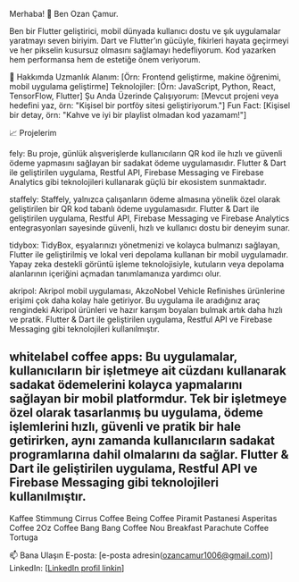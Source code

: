 Merhaba! 
👋 Ben Ozan Çamur.

Ben bir Flutter geliştirici, mobil dünyada kullanıcı dostu ve şık uygulamalar yaratmayı seven biriyim. 
Dart ve Flutter’ın gücüyle, fikirleri hayata geçirmeyi ve her pikselin kusursuz olmasını sağlamayı hedefliyorum. 
Kod yazarken hem performansa hem de estetiğe önem veriyorum.

🌟 Hakkımda
Uzmanlık Alanım: [Örn: Frontend geliştirme, makine öğrenimi, mobil uygulama geliştirme]
Teknolojiler: [Örn: JavaScript, Python, React, TensorFlow, Flutter]
Şu Anda Üzerinde Çalışıyorum: [Mevcut projeni veya hedefini yaz, örn: "Kişisel bir portföy sitesi geliştiriyorum."]
Fun Fact: [Kişisel bir detay, örn: "Kahve ve iyi bir playlist olmadan kod yazamam!"]

📈 Projelerim

fely: Bu proje, günlük alışverişlerde kullanıcıların QR kod ile hızlı ve güvenli ödeme yapmasını sağlayan bir sadakat ödeme uygulamasıdır. Flutter & Dart ile geliştirilen uygulama, Restful API, Firebase Messaging ve Firebase Analytics gibi teknolojileri kullanarak güçlü bir ekosistem sunmaktadır.

staffely: Staffely, yalnızca çalışanların ödeme almasına yönelik özel olarak geliştirilen bir QR kod tabanlı ödeme uygulamasıdır. Flutter & Dart ile geliştirilen uygulama, Restful API, Firebase Messaging ve Firebase Analytics entegrasyonları sayesinde güvenli, hızlı ve kullanıcı dostu bir deneyim sunar.

tidybox: TidyBox, eşyalarınızı yönetmenizi ve kolayca bulmanızı sağlayan, Flutter ile geliştirilmiş ve lokal veri depolama kullanan bir mobil uygulamadır. Yapay zeka destekli görüntü işleme teknolojisiyle, kutuların veya depolama alanlarının içeriğini açmadan tanımlamanıza yardımcı olur.

akripol: Akripol mobil uygulaması, AkzoNobel Vehicle Refinishes ürünlerine erişimi çok daha kolay hale getiriyor. Bu uygulama ile aradığınız araç rengindeki Akripol ürünleri ve hazır karışım boyaları bulmak artık daha hızlı ve pratik. Flutter & Dart ile geliştirilen uygulama, Restful API ve Firebase Messaging gibi teknolojileri kullanılmıştır. 

whitelabel coffee apps: 
Bu uygulamalar, kullanıcıların bir işletmeye ait cüzdanı kullanarak sadakat ödemelerini kolayca yapmalarını sağlayan bir mobil platformdur. Tek bir işletmeye özel olarak tasarlanmış bu uygulama, ödeme işlemlerini hızlı, güvenli ve pratik bir hale getirirken, aynı zamanda kullanıcıların sadakat programlarına dahil olmalarını da sağlar.  Flutter & Dart ile geliştirilen uygulama, Restful API ve Firebase Messaging gibi teknolojileri kullanılmıştır.
-
Kaffee Stimmung
Cirrus Coffee
Being Coffee
Piramit Pastanesi
Asperitas Coffee
2Oz Coffee
Bang Bang Coffee
Nou Breakfast
Parachute Coffee
Tortuga

📫 Bana Ulaşın
E-posta: [e-posta adresin(ozancamur1006@gmail.com)]
LinkedIn: [[LinkedIn profil linkin](https://www.linkedin.com/in/ozancamur/)]
